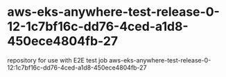 # aws-eks-anywhere-test-release-0-12-1c7bf16c-dd76-4ced-a1d8-450ece4804fb-27
repository for use with E2E test job aws-eks-anywhere-test-release-0-12:1c7bf16c-dd76-4ced-a1d8-450ece4804fb-27
